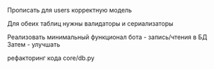 Прописать для users корректную модель

Для обеих таблиц нужны валидаторы и сериализаторы


Реализовать минимальный функционал бота - запись/чтения в БД
Затем - улучшать

рефакторинг кода core/db.py